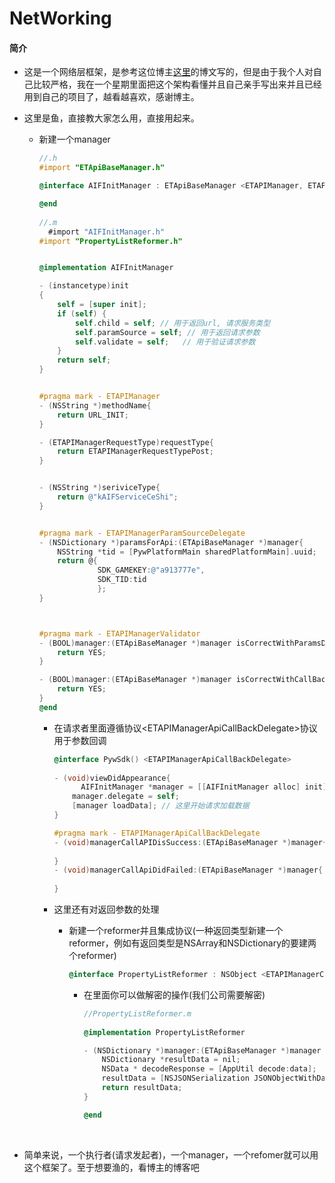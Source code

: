 # NetWorking

#### 简介

- 这是一个网络层框架，是参考这位博主[这里](http://casatwy.com/iosying-yong-jia-gou-tan-wang-luo-ceng-she-ji-fang-an.html)的博文写的，但是由于我个人对自己比较严格，我在一个星期里面把这个架构看懂并且自己亲手写出来并且已经用到自己的项目了，越看越喜欢，感谢博主。
  
- 这里是鱼，直接教大家怎么用，直接用起来。
  
  - 新建一个manager
    
    ``` objective-c
    //.h
    #import "ETApiBaseManager.h"
    
    @interface AIFInitManager : ETApiBaseManager <ETAPIManager, ETAPIManagerParamSourceDelegate, ETAPIManagerValidator>
    
    @end
      
    //.m
      #import "AIFInitManager.h"
    #import "PropertyListReformer.h"
    
    
    @implementation AIFInitManager
    
    - (instancetype)init
    {
        self = [super init];
        if (self) {
            self.child = self; // 用于返回url, 请求服务类型
            self.paramSource = self; // 用于返回请求参数
            self.validate = self;	// 用于验证请求参数
        }
        return self;
    }
    
    
    #pragma mark - ETAPIManager
    - (NSString *)methodName{
        return URL_INIT;
    }
    
    - (ETAPIManagerRequestType)requestType{
        return ETAPIManagerRequestTypePost;
    }
    
    
    - (NSString *)seriviceType{
        return @"kAIFServiceCeShi";
    }
    
    
    #pragma mark - ETAPIManagerParamSourceDelegate
    - (NSDictionary *)paramsForApi:(ETApiBaseManager *)manager{
        NSString *tid = [PywPlatformMain sharedPlatformMain].uuid;
        return @{
                 SDK_GAMEKEY:@"a913777e",
                 SDK_TID:tid
                 };
    }
    
    
    
    #pragma mark - ETAPIManagerValidator
    - (BOOL)manager:(ETApiBaseManager *)manager isCorrectWithParamsData:(NSDictionary *)data{
        return YES;
    }
    
    - (BOOL)manager:(ETApiBaseManager *)manager isCorrectWithCallBackData:(NSDictionary *)data{
        return YES;
    }
    @end
    ```
    
    - 在请求者里面遵循协议\<ETAPIManagerApiCallBackDelegate\>协议用于参数回调
      
      ``` objective-c
      @interface PywSdk() <ETAPIManagerApiCallBackDelegate>
        
      - (void)viewDidAppearance{
        	AIFInitManager *manager = [[AIFInitManager alloc] init];
          manager.delegate = self;
          [manager loadData]; // 这里开始请求加载数据
      } 
      
      #pragma mark - ETAPIManagerApiCallBackDelegate
      - (void)managerCallAPIDisSuccess:(ETApiBaseManager *)manager{// 请求成功
        
      }
      - (void)managerCallApiDidFailed:(ETApiBaseManager *)manager{ // 请求失败
        
      }
      ```
      
    - 这里还有对返回参数的处理
      
      - 新建一个reformer并且集成协议(一种返回类型新建一个reformer，例如有返回类型是NSArray和NSDictionary的要建两个reformer)
        
        ``` objective-c
        @interface PropertyListReformer : NSObject <ETAPIManagerCallbackDataReformer>
        ```
        
        - 在里面你可以做解密的操作(我们公司需要解密)
          
          ``` objective-c
          //PropertyListReformer.m
            
          @implementation PropertyListReformer
          
          - (NSDictionary *)manager:(ETApiBaseManager *)manager reformData:(id)data{
              NSDictionary *resultData = nil;
              NSData * decodeResponse = [AppUtil decode:data];
              resultData = [NSJSONSerialization JSONObjectWithData:decodeResponse options:NSJSONReadingMutableContainers error:nil];
              return resultData;
          }
          
          @end
          ```
          
          ​


- 简单来说，一个执行者(请求发起者)，一个manager，一个refomer就可以用这个框架了。至于想要渔的，看博主的博客吧